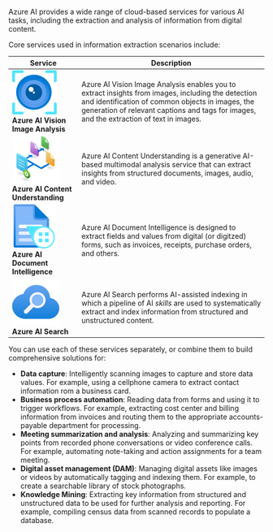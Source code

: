 Azure AI provides a wide range of cloud-based services for various AI tasks, including the extraction and analysis of information from digital content.

Core services used in information extraction scenarios include:

| Service | Description |
| -- | -- |
| ![Azure AI Vision icon.](../media/azure-ai-vision.png)<br/> **Azure AI Vision Image Analysis** | Azure AI Vision Image Analysis enables you to extract insights from images, including the detection and identification of common objects in images, the generation of relevant captions and tags for images, and the extraction of text in images. |
| ![Azure AI Content Understanding icon.](../media/content-understanding.png)<br/> **Azure AI Content Understanding** | Azure AI Content Understanding is a generative AI-based multimodal analysis service that can extract insights from structured documents, images, audio, and video.|
| ![Azure AI Document Intelligence icon.](../media/document-intelligence.png)<br/> **Azure AI Document Intelligence** | Azure AI Document Intelligence is designed to extract fields and values from digital (or digitzed) forms, such as invoices, receipts, purchase orders, and others.|
| ![Azure AI Search icon.](../media/ai-search.png)<br/> **Azure AI Search** | Azure AI Search performs AI-assisted indexing in which a pipeline of AI *skills* are used to systematically extract and index information from structured and unstructured content.|

You can use each of these services separately, or combine them to build comprehensive solutions for:

- **Data capture**: Intelligently scanning images to capture and store data values. For example, using a cellphone camera to extract contact information rom a business card.
- **Business process automation**: Reading data from forms and using it to trigger workflows. For example, extracting cost center and billing information from invoices and routing them to the appropriate accounts-payable department for processing.
- **Meeting summarization and analysis**: Analyzing and summarizing key points from recorded phone conversations or video conference calls. For example, automating note-taking and action assignments for a team meeting.
- **Digital asset management (DAM)**: Managing digital assets like images or videos by automatically tagging and indexing them. For example, to create a searchable library of stock photographs.
- **Knowledge Mining**: Extracting key information from structured and unstructured data to be used for further analysis and reporting. For example, compiling census data from scanned records to populate a database.
